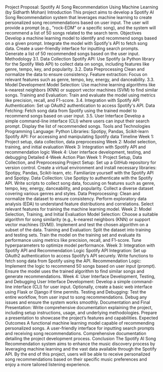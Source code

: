Project Proposal: Spotify AI Song Recommendation Using Machine Learning
(by Sidharth Mohan)
Introduction This project aims to develop a Spotify AI Song Recommendation system that leverages machine learning to create personalized song recommendations based on user input. The user will provide a prompt (e.g., "rock-EDM" or a specific song), and the system will recommend a list of 50 songs related to the search term.
Objectives
Develop a machine learning model to identify and recommend songs based on a given prompt.
Integrate the model with Spotify's API to fetch song data.
Create a user-friendly interface for inputting search prompts.
Generate a list of 50 recommended songs based on the user input.
Methodology 3.1. Data Collection
Spotify API: Use Spotify (a Python library for the Spotify Web API) to collect data on songs, including features like genre, tempo, key, and popularity.
3.2. Data Preprocessing
Clean and normalize the data to ensure consistency.
Feature extraction: Focus on relevant features such as genre, tempo, key, energy, and danceability.
3.3. Model Development
Model Selection: Use machine learning algorithms like k-nearest neighbors (KNN) or support vector machines (SVM) to find similar songs.
Training and Evaluation: Train and evaluate the model using metrics like precision, recall, and F1-score.
3.4. Integration with Spotify API
Authentication: Set up OAuth2 authentication to access Spotify's API.
Data Fetching: Fetch song data from Spotify using the trained model to recommend songs based on user input.
3.5. User Interface
Develop a simple command-line interface (CLI) where users can input their search prompt.
Display the list of recommended songs.
Tools and Technologies
Programming Language: Python
Libraries: Spotipy, Pandas, Scikit-learn
Spotify API: For accessing and manipulating Spotify data
Timeline
Week 1: Project setup, data collection, data preprocessing
Week 2: Model selection, training, and initial evaluation
Week 3: Integration with Spotify API and recommendation logic
Week 4: User interface development, testing, and debugging
Detailed 4-Week Action Plan
 Week 1: Project Setup, Data Collection, and Preprocessing
Project Setup:
Set up a GitHub repository for version control.
Create a virtual environment and install necessary libraries: Spotipy, Pandas, Scikit-learn, etc.
Familiarize yourself with the Spotify API and Spotipy.
Data Collection:
Use Spotipy to authenticate with the Spotify API.
Write scripts to collect song data, focusing on features such as genre, tempo, key, energy, danceability, and popularity.
Collect a diverse dataset covering various genres and styles.
Data Preprocessing:
Clean and normalize the dataset to ensure consistency.
Perform exploratory data analysis (EDA) to understand feature distributions and correlations.
Select relevant features for training the machine learning model.
Week 2: Model Selection, Training, and Initial Evaluation
Model Selection:
Choose a suitable algorithm for song similarity (e.g., k-nearest neighbors (KNN) or support vector machines (SVM)).
Implement and test the chosen algorithm on a subset of the data.
Training and Evaluation:
Split the dataset into training and testing sets.
Train the model on the training set and evaluate its performance using metrics like precision, recall, and F1-score.
Tune hyperparameters to optimize model performance.
Week 3: Integration with Spotify API and Recommendation Logic
Spotify API Integration:
Set up OAuth2 authentication to access Spotify’s API securely.
Write functions to fetch song data from Spotify using the API.
Recommendation Logic:
Implement the logic to recommend 50 songs based on user input (prompt).
Ensure the model uses the trained algorithm to find similar songs and generate recommendations.
Week 4: User Interface Development, Testing, and Debugging
User Interface Development:
Develop a simple command-line interface (CLI) for user input.
Optionally, create a basic web interface using Flask or Django if time permits.
Testing and Debugging:
Test the entire workflow, from user input to song recommendations.
Debug any issues and ensure the system works smoothly.
Documentation and Final Presentation:
Write comprehensive documentation explaining the project, including setup instructions, usage, and underlying methodologies.
Prepare a presentation to showcase the project’s features and capabilities.
Expected Outcomes
A functional machine learning model capable of recommending personalized songs.
A user-friendly interface for inputting search prompts and receiving song recommendations.
Comprehensive documentation detailing the project development process.
Conclusion The Spotify AI Song Recommendation system aims to enhance the music discovery process by leveraging machine learning and the vast data available through the Spotify API. By the end of this project, users will be able to receive personalized song recommendations based on their specific music preferences and enjoy a more tailored listening experience.




